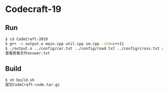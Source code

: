 # Codecraft-19

## Run

```bash
$ cd CodeCraft-2019
$ g++ -o output.o main.cpp util.cpp sm.cpp -std=c++11
$ ./output.o ../config/car.txt ../config/road.txt ../config/cross.txt answer.txt
查看答案文件answer.txt
```

## Build

```bash
$ sh build.sh
提交CodeCraft-code.tar.gz
```